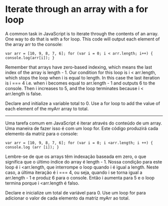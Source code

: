 # Iterate through an array with a for loop

A common task in JavaScript is to iterate through the contents of an array. One way to do that is with a for loop. This code will output each element of the array arr to the console:

`var arr = [10, 9, 8, 7, 6];
for (var i = 0; i < arr.length; i++) {
   console.log(arr[i]);
}`

Remember that arrays have zero-based indexing, which means the last index of the array is length - 1. Our condition for this loop is i < arr.length, which stops the loop when i is equal to length. In this case the last iteration is i === 4 i.e. when i becomes equal to arr.length - 1 and outputs 6 to the console. Then i increases to 5, and the loop terminates because i < arr.length is false.

Declare and initialize a variable total to 0. Use a for loop to add the value of each element of the myArr array to total.

---

Uma tarefa comum em JavaScript é iterar através do conteúdo de um array. Uma maneira de fazer isso é com um loop for. Este código produzirá cada elemento da matriz para o console:

`var arr = [10, 9, 8, 7, 6];
for (var i = 0; i <arr.length; i ++) {
    console.log (arr [i]);
} `

Lembre-se de que os arrays têm indexação baseada em zero, o que significa que o último índice do array é length - 1. Nossa condição para este loop é i <arr.length, que interrompe o loop quando i é igual a length. Neste caso, a última iteração é i === 4, ou seja, quando i se torna igual a arr.length - 1 e produz 6 para o console. Então i aumenta para 5 e o loop termina porque i <arr.length é falso.

Declare e inicialize um total de variável para 0. Use um loop for para adicionar o valor de cada elemento da matriz myArr ao total.